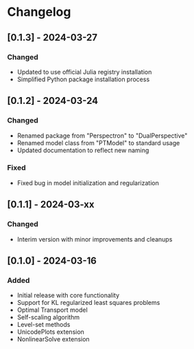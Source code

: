 # Changelog

## [0.1.3] - 2024-03-27

### Changed
- Updated to use official Julia registry installation
- Simplified Python package installation process

## [0.1.2] - 2024-03-24

### Changed
- Renamed package from "Perspectron" to "DualPerspective"
- Renamed model class from "PTModel" to standard usage
- Updated documentation to reflect new naming

### Fixed
- Fixed bug in model initialization and regularization

## [0.1.1] - 2024-03-xx

### Changed
- Interim version with minor improvements and cleanups

## [0.1.0] - 2024-03-16

### Added
- Initial release with core functionality
- Support for KL regularized least squares problems
- Optimal Transport model
- Self-scaling algorithm
- Level-set methods
- UnicodePlots extension
- NonlinearSolve extension
